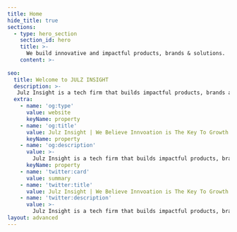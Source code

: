 ```yaml
---
title: Home
hide_title: true
sections:
  - type: hero_section
    section_id: hero
    title: >-
      We build innovative and impactful products, brands & solutions.
    content: >- 
    
seo:
  title: Welcome to JULZ INSIGHT
  description: >-
   Julz Insight is a tech firm that builds impactful products, brands and solutions. From conception to market dominance. Turning ideas into reality.
  extra:
    - name: 'og:type'
      value: website
      keyName: property
    - name: 'og:title'
      value: Julz Insight | We Believe Innvoation is The Key To Growth
      keyName: property
    - name: 'og:description'
      value: >-
        Julz Insight is a tech firm that builds impactful products, brands and solutions. From conception to market dominance. Turning ideas into reality.
      keyName: property
    - name: 'twitter:card'
      value: summary
    - name: 'twitter:title'
      value: Julz Insight | We Believe Innvoation is The Key To Growth
    - name: 'twitter:description'
      value: >-
        Julz Insight is a tech firm that builds impactful products, brands and solutions. From conception to market dominance. Turning ideas into reality.
layout: advanced
---
```

